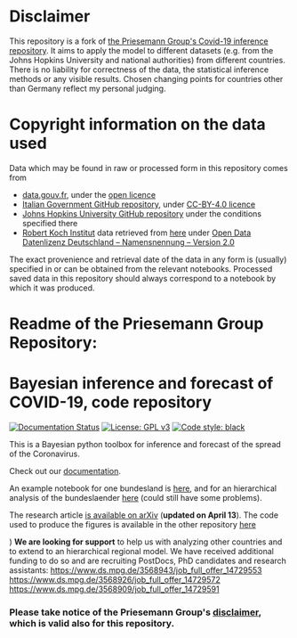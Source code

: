 # Disclaimer
This repository is a fork of [the Priesemann Group's Covid-19 inference repository](https://github.com/Priesemann-Group/covid19_inference). It aims to apply the model to different datasets (e.g. from the Johns Hopkins University and national authorities) from different countries. There is no liability for correctness of the data, the statistical inference methods or any visible results. Chosen changing points for countries other than Germany reflect my personal judging.

# Copyright information on the data used
Data which may be found in raw or processed form in this repository comes from
- [data.gouv.fr](https://www.data.gouv.fr/en/datasets/donnees-hospitalieres-relatives-a-lepidemie-de-covid-19/#_), under the [open licence](https://www.etalab.gouv.fr/wp-content/uploads/2018/11/open-licence.pdf)
- [Italian Government GitHub repository](https://github.com/pcm-dpc/COVID-19), under [CC-BY-4.0 licence](https://creativecommons.org/licenses/by/4.0/deed.en)
- [Johns Hopkins University GitHub repository](https://github.com/CSSEGISandData/COVID-19) under the conditions specified there
- [Robert Koch Institut](https://www.rki.de) data retrieved from [here](https://experience.arcgis.com/experience/478220a4c454480e823b17327b2bf1d4) under [Open Data Datenlizenz Deutschland – Namensnennung – Version 2.0](https://www.govdata.de/dl-de/by-2-0)

The exact provenience and retrieval date of the data in any form is (usually) specified in or can be obtained from the relevant notebooks. Processed saved data in this repository should always correspond to a notebook by which it was produced.
# Readme of the Priesemann Group Repository:
# Bayesian inference and forecast of COVID-19, code repository

[![Documentation Status](https://readthedocs.org/projects/covid19-inference/badge/?version=latest)](https://covid19-inference.readthedocs.io/en/latest/doc/gettingstarted.html)
[![License: GPL v3](https://img.shields.io/badge/License-GPLv3-blue.svg)](https://www.gnu.org/licenses/gpl-3.0)
[![Code style: black](https://img.shields.io/badge/code%20style-black-000000.svg)](https://github.com/psf/black)

This is a Bayesian python toolbox for inference and forecast of the spread of the Coronavirus.

Check out our [documentation](https://covid19-inference.readthedocs.io/en/latest/doc/gettingstarted.html).

An example notebook for one bundesland is [here](scripts/example_one_bundesland.ipynb), and for an hierarchical analysis of the bundeslaender [here](scripts/example_bundeslaender.ipynb) (could still have some problems).

The research article [is available on arXiv](https://arxiv.org/abs/2004.01105) (**updated on April 13**).
The code used to produce the figures is available in the other repository [here](https://github.com/Priesemann-Group/covid19_inference_forecast)

)
**We are looking for support** to help us with analyzing other countries and to extend to an hierarchical regional model. We have received additional funding to do so and are recruiting PostDocs, PhD candidates and research assistants:
https://www.ds.mpg.de/3568943/job_full_offer_14729553
https://www.ds.mpg.de/3568926/job_full_offer_14729572
https://www.ds.mpg.de/3568909/job_full_offer_14729591

### Please take notice of the Priesemann Group's [disclaimer](DISCLAIMER.md), which is valid also for this repository.


